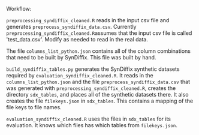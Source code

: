 
Workflow:

`preprocessing_syndiffix_cleaned.R` reads in the input csv file and generates `preprocess_syndiffix_data.csv`. Currently `preprocessing_syndiffix_cleaned.R`assumes that the input csv file is called 'test_data.csv'. Modify as needed to read in the real data.

The file `columns_list_python.json` contains all of the column combinations that need to be built by SynDiffix. This file was built by hand.

`build_syndiffix_tables.py` generates the SynDiffix synthetic datasets required by `evaluation_syndiffix_cleaned.R`. It reads in the `columns_list_python.json` and the file `preprocess_syndiffix_data.csv` that was generated with `preprocessing_syndiffix_cleaned.R`, creates the directory `sdx_tables`, and places all of the synthetic datasets there. It also creates the file `filekeys.json` in `sdx_tables`. This contains a mapping of the file keys to file names.

`evaluation_syndiffix_cleaned.R` uses the files in `sdx_tables` for its evaluation. It knows which files has which tables from `filekeys.json`.